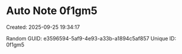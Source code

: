 ﻿# Auto Note 0f1gm5
Created: 2025-09-25 19:34:17

Random GUID: e3596594-5af9-4e93-a33b-a1894c5af857
Unique ID: 0f1gm5
